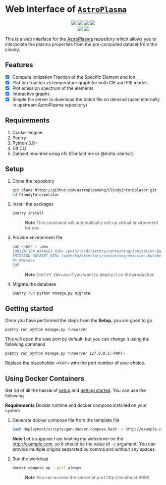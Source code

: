 # Web Interface of [`AstroPlasma`](https://github.com/dutta-alankar/AstroPlasma)

<div align="center">

<p>
<img src="https://img.shields.io/github/repo-size/tbhaxor/CloudyPlasmaServer?style=for-the-badge"/>
<img src="https://img.shields.io/github/directory-file-count/tbhaxor/CloudyPlasmaServer?style=for-the-badge&logo=files&logoColor=white"/>
<img src="https://img.shields.io/tokei/lines/github.com/tbhaxor/CloudyPlasmaServer?style=for-the-badge"/>
<img src="https://img.shields.io/github/last-commit/tbhaxor/CloudyPlasmaServer/main?style=for-the-badge"/>
<br>
<img src="https://results.pre-commit.ci/badge/github/astroplasmahq/CloudyInterpolator/main.svg?style=for-the-badge" />
<img src="https://github.com/tbhaxor/CloudyPlasmaServer/actions/workflows/ci.yml/badge.svg?branch=main&style=for-the-badge" />
</p>

</div>

This is a web interface for the [AstroPlasma](https://github.com/dutta-alankar/AstroPlasma) repository which allows you to interpolate the plasma properties from the pre-computed dataset from the cloudy.

## Features

- [x] Compute Ionization Fraction of the Specific Element and Ion
- [x] Plot Ion fraction vs temperature graph for both CIE and PIE modes
- [x] Plot emission spectrum of the elements
- [x] Interactive graphs
- [x] Simple file server to download the batch file on demand (used internally in upstream AstroPlasma repository)

## Requirements

1. Docker engine
2. Poetry
3. Python 3.9+
4. Git CLI
5. Dataset mounted using nfs (Contact me or @dutta-alankar)

## Setup

1. Clone the repository

   ```sh
   git clone https://github.com/astroplasmahq/CloudyInterpolator.git
   cd CloudyInterpolator
   ```

2. Install the packages

   ```sh
   poetry install
   ```

   > **Note** This command will automatically set-up virtual environment for you.

3. Provide environment file

   ```sh
   cat <<EOF > .env
   IONIZATION_DATASET_DIR='/path/to/directory/containing/ionization-batches'
   EMISSION_DATASET_DIR='/path/to/directory/containing/emission-batches'
   PY_ENV=dev
   EOF
   ```

   > **Note** Omit `PY_ENV=dev` if you want to deploy it on the production

4. Migrate the database

   ```sh
   poetry run python manage.py migrate
   ```

## Getting started

Once you have performed the steps from the **Setup**, you are good to go

```sh
poetry run python manage.py runserver
```

This will open the `8000` port by default, but you can change it using the following command

```sh
poetry run python manage.py runserver 127.0.0.1:<PORT>
```

Replace the placeholder `<PORT>` with the port number of your choice.

## Using Docker Containers

Get rid of all the hassle of [setup](#setup) and [getting started](#getting-started). You can use the following

**Requirements** Docker runtime and docker compose installed on your system

1.  Generate docker compose file from the template file

    ```sh
    bash deployment/scripts/gen-docker-compose.bash -c http://example.com -i /path/to/ionization/dataset -e /path/to/emission/dataset
    ```

    **Note**  Let's suppose I am hosting my webserver on the http://example.com, so it should be the value of `-c` argument. You can provide multiple origins separated by comma and without any spaces.

2.  Run the workload

    ```sh
    docker-compose up --pull always
    ```

    > **Note** You can access the server at port http://localhost:8000.
